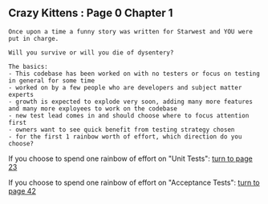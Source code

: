 ## Crazy Kittens : Page 0 Chapter 1

```
Once upon a time a funny story was written for Starwest and YOU were put in charge. 

Will you survive or will you die of dysentery?
```

```
The basics:  
- This codebase has been worked on with no testers or focus on testing in general for some time
- worked on by a few people who are developers and subject matter experts
- growth is expected to explode very soon, adding many more features and many more exployees to work on the codebase
- new test lead comes in and should choose where to focus attention first
- owners want to see quick benefit from testing strategy chosen
- for the first 1 rainbow worth of effort, which direction do you choose?
```

If you choose to spend one rainbow of effort on "Unit Tests": [turn to page 23](../page-23/README.md)

If you choose to spend one rainbow of effort on "Acceptance Tests": [turn to page 42](../page-42/README.md)
